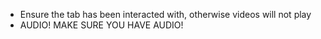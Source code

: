 - Ensure the tab has been interacted with, otherwise videos will not play
- AUDIO! MAKE SURE YOU HAVE AUDIO!